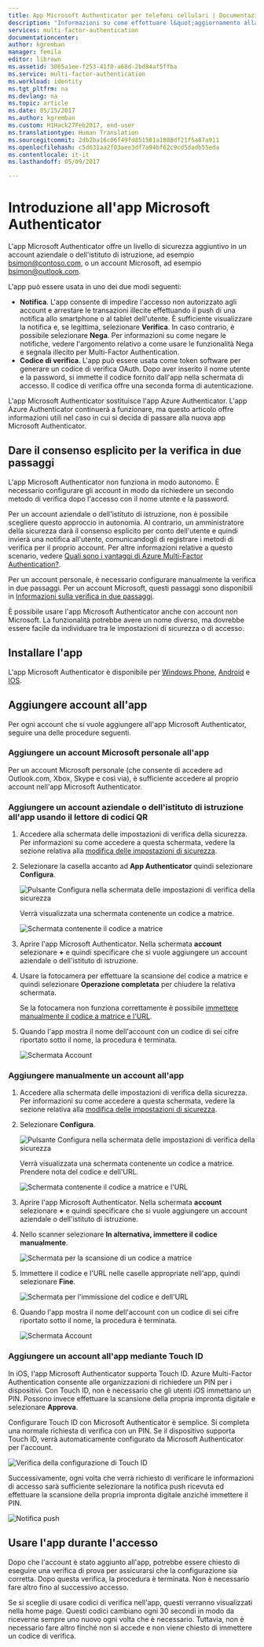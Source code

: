 ```yaml
---
title: App Microsoft Authenticator per telefoni cellulari | Documentazione Microsoft
description: "Informazioni su come effettuare l&quot;aggiornamento alla versione più recente di Azure Authenticator."
services: multi-factor-authentication
documentationcenter: 
author: kgremban
manager: femila
editor: librown
ms.assetid: 3065a1ee-f253-41f0-a68d-2bd84af5ffba
ms.service: multi-factor-authentication
ms.workload: identity
ms.tgt_pltfrm: na
ms.devlang: na
ms.topic: article
ms.date: 05/15/2017
ms.author: kgremban
ms.custom: H1Hack27Feb2017, end-user
ms.translationtype: Human Translation
ms.sourcegitcommit: 2db2ba16c06f49fd851581a1088df21f5a87a911
ms.openlocfilehash: c5d631aa2f03aee3df7a94bf62c9cd5dadb55eda
ms.contentlocale: it-it
ms.lasthandoff: 05/09/2017

---
```

# <a name="get-started-with-the-microsoft-authenticator-app"></a>Introduzione all'app Microsoft Authenticator
L'app Microsoft Authenticator offre un livello di sicurezza aggiuntivo in un account aziendale o dell'istituto di istruzione, ad esempio bsimon@contoso.com, o un account Microsoft, ad esempio bsimon@outlook.com.

L'app può essere usata in uno dei due modi seguenti:

* **Notifica**. L'app consente di impedire l'accesso non autorizzato agli account e arrestare le transazioni illecite effettuando il push di una notifica allo smartphone o al tablet dell'utente. È sufficiente visualizzare la notifica e, se legittima, selezionare **Verifica**. In caso contrario, è possibile selezionare **Nega**. Per informazioni su come negare le notifiche, vedere l'argomento relativo a come usare le funzionalità Nega e segnala illecito per Multi-Factor Authentication.
* **Codice di verifica**. L'app può essere usata come token software per generare un codice di verifica OAuth. Dopo aver inserito il nome utente e la password, si immette il codice fornito dall'app nella schermata di accesso. Il codice di verifica offre una seconda forma di autenticazione.

L'app Microsoft Authenticator sostituisce l'app Azure Authenticator. L'app Azure Authenticator continuerà a funzionare, ma questo articolo offre informazioni utili nel caso in cui si decida di passare alla nuova app Microsoft Authenticator.  

## <a name="opt-in-for-two-step-verification"></a>Dare il consenso esplicito per la verifica in due passaggi

L'app Microsoft Authenticator non funziona in modo autonomo. È necessario configurare gli account in modo da richiedere un secondo metodo di verifica dopo l'accesso con il nome utente e la password. 

Per un account aziendale o dell'istituto di istruzione, non è possibile scegliere questo approccio in autonomia. Al contrario, un amministratore della sicurezza darà il consenso esplicito per conto dell'utente e quindi invierà una notifica all'utente, comunicandogli di registrare i metodi di verifica per il proprio account. Per altre informazioni relative a questo scenario, vedere [Quali sono i vantaggi di Azure Multi-Factor Authentication?](multi-factor-authentication-end-user.md).

Per un account personale, è necessario configurare manualmente la verifica in due passaggi. Per un account Microsoft, questi passaggi sono disponibili in [Informazioni sulla verifica in due passaggi](https://support.microsoft.com/help/12408/microsoft-account-about-two-step-verification). 

È possibile usare l'app Microsoft Authenticator anche con account non Microsoft. La funzionalità potrebbe avere un nome diverso, ma dovrebbe essere facile da individuare tra le impostazioni di sicurezza o di accesso. 

## <a name="install-the-app"></a>Installare l'app
L'app Microsoft Authenticator è disponibile per [Windows Phone](http://go.microsoft.com/fwlink/?Linkid=825071), [Android](http://go.microsoft.com/fwlink/?Linkid=825072) e [IOS](http://go.microsoft.com/fwlink/?Linkid=825073).

## <a name="add-accounts-to-the-app"></a>Aggiungere account all'app
Per ogni account che si vuole aggiungere all'app Microsoft Authenticator, seguire una delle procedure seguenti.

### <a name="add-a-personal-microsoft-account-to-the-app"></a>Aggiungere un account Microsoft personale all'app

Per un account Microsoft personale (che consente di accedere ad Outlook.com, Xbox, Skype e così via), è sufficiente accedere al proprio account nell'app Microsoft Authenticator.

### <a name="add-a-work-or-school-account-to-the-app-using-the-qr-code-scanner"></a>Aggiungere un account aziendale o dell'istituto di istruzione all'app usando il lettore di codici QR
1. Accedere alla schermata delle impostazioni di verifica della sicurezza.  Per informazioni su come accedere a questa schermata, vedere la sezione relativa alla [modifica delle impostazioni di sicurezza](multi-factor-authentication-end-user-manage-settings.md#where-to-find-the-settings-page).
2. Selezionare la casella accanto ad **App Authenticator** quindi selezionare **Configura**.

    ![Pulsante Configura nella schermata delle impostazioni di verifica della sicurezza](./media/authenticator-app-how-to/azureauthe.png)

    Verrà visualizzata una schermata contenente un codice a matrice.

    ![Schermata contenente il codice a matrice](./media/authenticator-app-how-to/barcode2.png)
3. Aprire l'app Microsoft Authenticator. Nella schermata **account** selezionare **+** e quindi specificare che si vuole aggiungere un account aziendale o dell'istituto di istruzione.
4. Usare la fotocamera per effettuare la scansione del codice a matrice e quindi selezionare **Operazione completata** per chiudere la relativa schermata.

    Se la fotocamera non funziona correttamente è possibile [immettere manualmente il codice a matrice e l'URL](#add-an-account-to-the-app-manually).

5. Quando l'app mostra il nome dell'account con un codice di sei cifre riportato sotto il nome, la procedura è terminata. 

    ![Schermata Account](./media/authenticator-app-how-to/accounts.png)

### <a name="add-an-account-to-the-app-manually"></a>Aggiungere manualmente un account all'app
1. Accedere alla schermata delle impostazioni di verifica della sicurezza.  Per informazioni su come accedere a questa schermata, vedere la sezione relativa alla [modifica delle impostazioni di sicurezza](multi-factor-authentication-end-user-manage-settings.md).
2. Selezionare **Configura**.

    ![Pulsante Configura nella schermata delle impostazioni di verifica della sicurezza](./media/authenticator-app-how-to/azureauthe.png)

    Verrà visualizzata una schermata contenente un codice a matrice.  Prendere nota del codice e dell'URL.

    ![Schermata contenente il codice a matrice e l'URL](./media/authenticator-app-how-to/barcode2.png)
3. Aprire l'app Microsoft Authenticator. Nella schermata **account** selezionare **+** e quindi specificare che si vuole aggiungere un account aziendale o dell'istituto di istruzione.

4. Nello scanner selezionare **In alternativa, immettere il codice manualmente**.

    ![Schermata per la scansione di un codice a matrice](./media/multi-factor-authentication-end-user-first-time/scan2.png)
5. Immettere il codice e l'URL nelle caselle appropriate nell'app, quindi selezionare **Fine**.

    ![Schermata per l'immissione del codice e dell'URL](./media/authenticator-app-how-to/manual.png)

6. Quando l'app mostra il nome dell'account con un codice di sei cifre riportato sotto il nome, la procedura è terminata.

    ![Schermata Account](./media/authenticator-app-how-to/accounts.png)

### <a name="add-an-account-to-the-app-using-touch-id"></a>Aggiungere un account all'app mediante Touch ID
In iOS, l'app Microsoft Authenticator supporta Touch ID.  Azure Multi-Factor Authentication consente alle organizzazioni di richiedere un PIN per i dispositivi. Con Touch ID, non è necessario che gli utenti iOS immettano un PIN. Possono invece effettuare la scansione della propria impronta digitale e selezionare **Approva**.

Configurare Touch ID con Microsoft Authenticator è semplice. Si completa una normale richiesta di verifica con un PIN. Se il dispositivo supporta Touch ID, verrà automaticamente configurato da Microsoft Authenticator per l'account.

![Verifica della configurazione di Touch ID](./media/authenticator-app-how-to/touchid1.png)

Successivamente, ogni volta che verrà richiesto di verificare le informazioni di accesso sarà sufficiente selezionare la notifica push ricevuta ed effettuare la scansione della propria impronta digitale anziché immettere il PIN.

![Notifica push](./media/authenticator-app-how-to/touchid2.png)

## <a name="use-the-app-when-you-sign-in"></a>Usare l'app durante l'accesso

Dopo che l'account è stato aggiunto all'app, potrebbe essere chiesto di eseguire una verifica di prova per assicurarsi che la configurazione sia corretta. Dopo questa verifica, la procedura è terminata. Non è necessario fare altro fino al successivo accesso.

Se si sceglie di usare codici di verifica nell'app, questi verranno visualizzati nella home page. Questi codici cambiano ogni 30 secondi in modo da riceverne sempre uno nuovo ogni volta che è necessario. Tuttavia, non è necessario fare altro finché non si accede e non viene chiesto di immettere un codice di verifica.  
